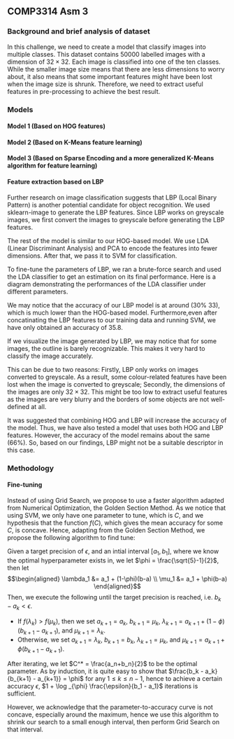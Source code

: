 ## COMP3314 Asm 3 

### Background and brief analysis of dataset
In this challenge, we need to create a model that classify images into multiple classes. This dataset contains $50000$ labelled images with a dimension of $32 \times 32$. Each image is classified into one of the ten classes. While the smaller image size means that there are less dimensions to worry about, it also means that some important features might have been lost when the image size is shrunk. Therefore, we need to extract useful features in pre-processing to achieve the best result.

### Models

#### Model 1 (Based on HOG features)

#### Model 2 (Based on K-Means feature learning)

#### Model 3 (Based on Sparse Encoding and a more generalized K-Means algorithm for feature learning)

#### Feature extraction based on LBP

Further research on image classification suggests that LBP (Local Binary Pattern) is another potential candidate for object recognition. We used sklearn-image to generate the LBP features. Since LBP works on greyscale images, we first convert the images to greyscale before generating the LBP features.

The rest of the model is similar to our HOG-based model. We use LDA (Linear Discriminant Analysis) and PCA to encode the features into fewer dimensions. After that, we pass it to SVM for classification.

To fine-tune the parameters of LBP, we ran a brute-force search and used the LDA classifier to get an estimation on its final performance. Here is a diagram demonstrating the performances of the LDA classifier under different parameters.

<inserts image here>

We may notice that the accuracy of our LBP model is at around ($30\%~33%$), which is much lower than the HOG-based model. Furthermore,even after concatinating the LBP features to our training data and running SVM, we have only obtained an accuracy of $35.8%$.

If we visualize the image generated by LBP, we may notice that for some images, the outline is barely recognizable. This makes it very hard to classify the image accurately. 

<inserts image here>

This can be due to two reasons: Firstly, LBP only works on images converted to greyscale. As a result, some colour-related features have been lost when the image is converted to greyscale; Secondly, the dimensions of the images are only $32 \times 32$. This might be too low to extract useful features as the images are very blurry and the borders of some objects are not well-defined at all.

It was suggested that combining HOG and LBP will increase the accuracy of the model. Thus, we have also tested a model that uses both HOG and LBP features. However, the accuracy of the model remains about the same ($66\%$). So, based on our findings, LBP might not be a suitable descriptor in this case.

### Methodology 

#### Fine-tuning

Instead of using Grid Search, we propose to use a faster algorithm adapted from Numerical Optimization, the Golden Section Method. As we notice that using SVM, we only have one parameter to tune, which is $C$, and we hypothesis that the function $f(C)$, which gives the mean accuracy for some $C$, is concave. Hence, adapting from the Golden Section Method, we propose the following algorithm to find tune: 

Given a target precision of $\epsilon$, and an intial interval $[a_1, b_1]$, where we know the optimal hyperparameter exists in, we let $\phi = \frac{\sqrt{5}-1}{2}$, then let $$\begin{aligned} \lambda_1 &= a_1 + (1-\phi)(b-a) \\ \mu_1 &= a_1 + \phi(b-a)  \end{aligned}$$ Then, we execute the following until the target precision is reached, i.e. $b_k - a_k < \epsilon$. 
- If $f(\lambda_k) > f(\mu_k)$, then we set $a_{k+1} = a_k$, $b_{k+1} = \mu_k$, $\lambda_{k+1} = a_{k+1} + (1-\phi)(b_{k+1}-a_{k+1})$, and $\mu_{k+1} = \lambda_k$.
- Otherwise, we set $a_{k+1} = \lambda_k$, $b_{k+1} = b_k$, $\lambda_{k+1} = \mu_k$, and $\mu_{k+1} = a_{k+1} + \phi(b_{k+1}-a_{k+1})$. 

After iterating, we let $C^* = \frac{a_n+b_n}{2}$ to be the optimal parameter. As by induction, it is quite easy to show that $\frac{b_k - a_k}{b_{k+1} - a_{k+1}} = \phi$ for any $1 \leq k \leq n-1$, hence to achieve a certain accuracy $\epsilon$, $1 + \log _{\phi} \frac{\epsilon}{b_1 - a_1}$ iterations is sufficient. 

However, we acknowledge that the parameter-to-accuracy curve is not concave, especially around the maximum, hence we use this algorithm to shrink our search to a small enough interval, then perform Grid Search on that interval.